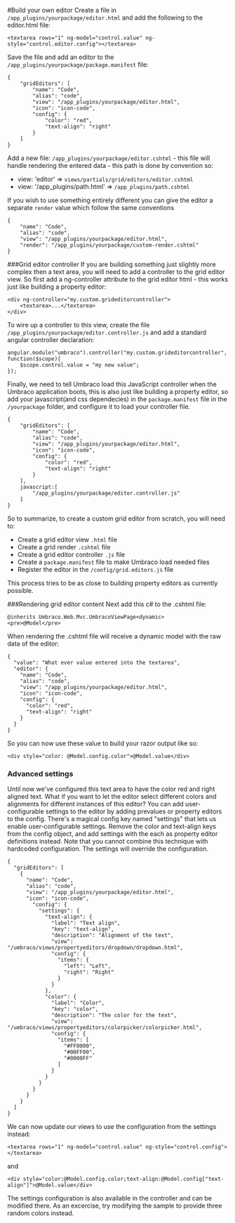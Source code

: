 #Build your own editor
Create a file in `/app_plugins/yourpackage/editor.html` and add the following to the editor.html file: 

    <textarea rows="1" ng-model="control.value" ng-style="control.editor.config"></textarea>

Save the file and add an editor to the `/app_plugins/yourpackage/package.manifest` file:

    {
        "gridEditors": [
            "name": "Code",
            "alias": "code",
            "view": "/app_plugins/yourpackage/editor.html",
            "icon": "icon-code",
            "config": {
                "color": "red",
                "text-align": "right"
            }
        ]
    }

Add a new file: `/app_plugins/yourpackage/editor.cshtml` - this file will handle rendering the entered data  - this path is done by convention so: 

- view: 'editor' => `views/partials/grid/editors/editor.cshtml`
- view: '/app_plugins/path.html' => `/app_plugins/path.cshtml`

If you wish to use something entirely different you can give the editor a separate `render` value which follow the same conventions
    
    {
        "name": "Code",
        "alias": "code",
        "view": "/app_plugins/yourpackage/editor.html",
        "render": "/app_plugins/yourpackage/custom-render.cshtml"
    }

###Grid editor controller
If you are building something just slightly more complex then a text area, you will need to add a controller to the grid editor view. So first add a ng-controller attribute to the grid editor html - this works just like building a property editor: 

    <div ng-controller="my.custom.grideditorcontroller">
        <textarea>...</textarea>
    </div>

To wire up a controller to this view, create the file `/app_plugins/yourpackage/editor.controller.js` and add a standard angular controller declaration: 

    angular.module("umbraco").controller("my.custom.grideditorcontroller", function($scope){
        $scope.control.value = "my new value";
    });

Finally, we need to tell Umbraco load this JavaScript controller when the Umbraco application boots, this is also just like building a property editor, so add your javascript(and css dependecies) in the `package.manifest` file in the `/yourpackage` folder, and configure it to load your controller file. 

    {
        "gridEditors": [
            "name": "Code",
            "alias": "code",
            "view": "/app_plugins/yourpackage/editor.html",
            "icon": "icon-code",
            "config": {
                "color": "red",
                "text-align": "right"
            }
        ],
        javascript:[
            "/app_plugins/yourpackage/editor.controller.js"
        ]
    }

So to summarize, to create a custom grid editor from scratch, you will need to: 

- Create a grid editor view `.html` file
- Create a grid render `.cshtml` file
- Create a grid editor controller `.js` file
- Create a `package.manifest` file to make Umbraco load needed files
- Register the editor in the `/config/grid.editors.js` file

This process tries to be as close to building property editors as currently possible.


###Rendering grid editor content 
Next add this c# to the .cshtml file: 

    @inherits Umbraco.Web.Mvc.UmbracoViewPage<dynamic>
    <pre>@Model</pre>

When rendering the .cshtml file will receive a dynamic model with the raw data of the editor:

    {
      "value": "What ever value entered into the textarea",
      "editor": {
        "name": "Code",
        "alias": "code",
        "view": "/app_plugins/yourpackage/editor.html",
        "icon": "icon-code",
        "config": {
          "color": "red",
          "text-align": "right"
        }
      }
    }

So you can now use these value to build your razor output like so:

    <div style="color: @Model.config.color">@Model.value</div>

### Advanced settings

Until now we've configured this text area to have the color red and right aligned text. What if you want to let the editor select different colors and alignments for different instances of this editor? You can add user-configurable settings to the editor by adding prevalues or property editors to the config. There's a magical config key named "settings" that lets us enable user-configurable settings. Remove the color and text-align keys from the config object, and add settings with the each as property editor definitions instead. Note that you cannot combine this technique with hardcoded configuration. The settings will override the configuration.

    {
      "gridEditors": [
        {
          "name": "Code",
          "alias": "code",
          "view": "/app_plugins/yourpackage/editor.html",
          "icon": "icon-code",
            "config": {
              "settings": {
                "text-align": {
                  "label": "Text align",
                  "key": "text-align",
                  "description": "Alignment of the text",
                  "view": "/umbraco/views/propertyeditors/dropdown/dropdown.html",
                  "config": {
                    "items": {
                      "left": "Left",
                      "right": "Right"
                    }
                  }
                },
                "color": {
                  "label": "Color",
                  "key": "color",
                  "description": "The color for the text",
                  "view": "/umbraco/views/propertyeditors/colorpicker/colorpicker.html",
                  "config": {
                    "items": [
                      "#FF0000",
                      "#00FF00",
                      "#0000FF"
                    ]
                  }
                }
              }
            }
          }
        }
      ]
    }

We can now update our views to use the configuration from the settings instead:

    <textarea rows="1" ng-model="control.value" ng-style="control.config"></textarea>

and

    <div style="color:@Model.config.color;text-align:@Model.config["text-align"]">@Model.value</div>

The settings configuration is also available in the controller and can be modified there. As an excercise, try modifying the sample to provide three random colors instead. 
